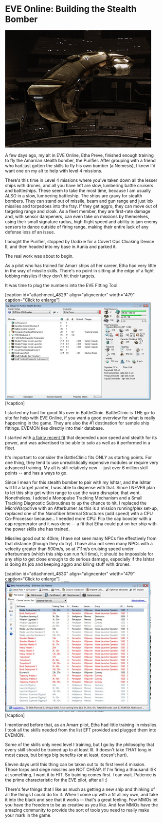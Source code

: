 # EVE Online: Building the Stealth Bomber

[![](../uploads/2010/03/ExeFile-2010-03-12-07-04-29-98.jpg "The Purifier")](../uploads/2010/03/ExeFile-2010-03-12-07-04-29-98.jpg)

A few days ago, my alt in EVE Online, Etha Preve, finished enough training to fly the Amarrian stealth bomber, the Purifier. After grouping with a friend who had just gotten the skills to fly his own bomber (a Nemesis), I knew I'd want one on my alt to help with level 4 missions.

There's this time in Level 4 missions where you've taken down all the lesser ships with drones, and all you have left are slow, lumbering battle cruisers and battleships. These seem to take the most time, because I am usually ALSO in a slow, lumbering battleship. The ships are gravy for stealth bombers. They can stand out of missile, beam and gun range and just lob missiles and torpedoes into the fray. If they get aggro, they can move out of targeting range and cloak. As a fleet member, they are first-rate damage and, with sensor dampeners, can even take on missions by themselves, using their small signature radius, high flight speed and ability to jam enemy sensors to dance outside of firing range, making their entire lack of any defense less of an issue.

I bought the Purifier, stopped by Dodixie for a Covert Ops Cloaking Device II, and then headed into my base in Aunia and parked it.

The real work was about to begin.

As a pilot who has trained for Amarr ships all her career, Etha had very little in the way of missile skills. There's no point in sitting at the edge of a fight lobbing missiles if they don't hit their targets.

It was time to plug the numbers into the EVE Fitting Tool.

[caption id="attachment\_4829" align="aligncenter" width="479" caption="Click to enlarge"][![](../uploads/2010/03/Fullscreen-capture-3122010-70509-AM-479x319.jpg "EVE Fitting Tool")](../uploads/2010/03/Fullscreen-capture-3122010-70509-AM.jpg)[/caption]

I started my hunt for good fits over in BattleClinic. BattleClinic is THE go-to site for help with EVE Online, if you want a good overview for what is really happening in the game. They are also the #1 destination for sample ship fittings. EVEMON ties directly into their database.

I started with [a fairly recent fit](http://eve.battleclinic.com/loadout/36699-Solo-Purifier-Valadeya-039-s-Fit.html) that depended upon speed and stealth for its power, and was advertised to be able to solo as well as it performed in a fleet.

It's important to consider the BattleClinic fits ONLY as starting points. For one thing, they tend to use unrealistically expensive modules or require very advanced training. My alt is still relatively new -- just over 6 million skill points -- and has a ways to go.

Since I mean for this stealth bomber to pair with my Ishtar, and the Ishtar will fit a target painter, I was able to dispense with that. Since I NEVER plan to let this ship get within range to use the warp disruptor, that went. Nonetheless, I added a Monopulse Tracking Mechanism and a Small Tracking Diagnostic Subroutines to up the chance to hit. I replaced the MicroWarpdrive with an Afterburner as this is a mission running/plex set-up, replaced one of the Nanofiber Internal Structures (add speed) with a CPU Co-Processor because... I needed more CPU. Flip the cap booster with a cap regenerator and it was done -- a fit that Etha could put on her ship with the power skills she has trained.

Missiles good out to 40km; I have not seen many NPCs fire effectively from that distance (though they do try). I have also not seen many NPCs with a velocity greater than 500m/s, so at 711m/s cruising speed under afterburners (which this ship can run full time), it should be impossible for any ship to get close enough to do serious damage, especially if the Ishtar is doing its job and keeping aggro and killing stuff with drones.

[caption id="attachment\_4830" align="aligncenter" width="479" caption="Click to enlarge"][![](../uploads/2010/03/Fullscreen-capture-3122010-70534-AM-479x428.jpg "EVEMON")](../uploads/2010/03/Fullscreen-capture-3122010-70534-AM.jpg)[/caption]

I mentioned before that, as an Amarr pilot, Etha had little training in missiles. I took all the skills needed from the list EFT provided and plugged them into EVEMON.

Some of the skills only need level I training, but I go by the philosophy that every skill should be trained up to at least III. It doesn't take THAT long in most cases, but brings big benefits (or at least, doesn't hurt).

Eleven days until this thing can be taken out to its first level 4 mission. Those torps and siege missiles are NOT CHEAP. If I'm firing a thousand ISK at something, I want it to HIT. So training comes first. I can wait. Patience is the prime characteristic for the EVE pilot, after all :)

There's few things that I like as much as getting a new ship and thinking of all the things I could do for it. When I come up with a fit all my own, and take it into the black and see that it works -- that's a great feeling. Few MMOs let you have the freedom to be as creative as you like. And few MMOs have the amazing community to provide the sort of tools you need to really make your mark in the game.

